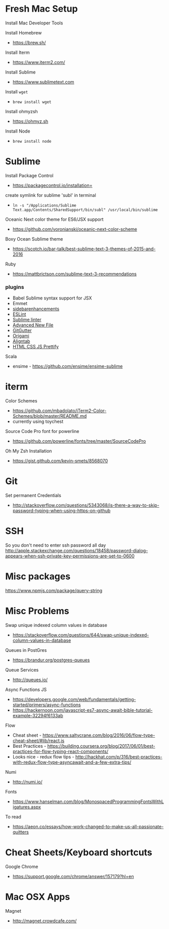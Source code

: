 # Fresh Mac Setup

Install Mac Developer Tools

Install Homebrew
* https://brew.sh/

Install Iterm
* https://www.iterm2.com/

Install Sublime
* https://www.sublimetext.com

Install `wget`
* `brew install wget`

Install ohmyzsh
* https://ohmyz.sh

Install Node
* `brew install node`

# Sublime

Install Package Control
* https://packagecontrol.io/installation=

create symlink for sublime 'subl' in terminal
 * `ln -s "/Applications/Sublime Text.app/Contents/SharedSupport/bin/subl" /usr/local/bin/sublime`
 
Oceanic Next color theme for ES6/JSX support 
* https://github.com/voronianski/oceanic-next-color-scheme

Boxy Ocean Sublime theme
* https://scotch.io/bar-talk/best-sublime-text-3-themes-of-2015-and-2016

Ruby
* https://mattbrictson.com/sublime-text-3-recommendations

### plugins
* Babel Sublime syntax support for JSX
* Emmet
* [sidebarenhancements](https://github.com/titoBouzout/SideBarEnhancements)
* [ESLint](https://github.com/yannickcr/eslint-plugin-react)
* [Sublime linter](https://github.com/roadhump/SublimeLinter-eslint)
* [Advanced New File](https://packagecontrol.io/packages/AdvancedNewFile)
* [GitGutter](https://packagecontrol.io/packages/GitGutter)
* [Origami](https://github.com/SublimeText/Origami)
* [Aligntab](https://github.com/randy3k/AlignTab)
* [HTML CSS JS Prettify](https://packagecontrol.io/packages/HTML-CSS-JS%20Prettify)

Scala
* ensime - https://github.com/ensime/ensime-sublime

# iterm

Color Schemes
* https://github.com/mbadolato/iTerm2-Color-Schemes/blob/master/README.md
* currently using toychest

Source Code Pro font for powerline
* https://github.com/powerline/fonts/tree/master/SourceCodePro

Oh My Zsh Installation
* https://gist.github.com/kevin-smets/8568070


# Git

Set permanent Credentials
* http://stackoverflow.com/questions/5343068/is-there-a-way-to-skip-password-typing-when-using-https-on-github


# SSH

So you don't need to enter ssh password all day
  http://apple.stackexchange.com/questions/18458/password-dialog-appears-when-ssh-private-key-permissions-are-set-to-0600

# Misc packages

https://www.npmjs.com/package/query-string

# Misc Problems

Swap unique indexed column values in database
* https://stackoverflow.com/questions/644/swap-unique-indexed-column-values-in-database

Queues in PostGres
* https://brandur.org/postgres-queues

Queue Services
* http://queues.io/

Async Functions JS 
* https://developers.google.com/web/fundamentals/getting-started/primers/async-functions
* https://hackernoon.com/javascript-es7-async-await-bible-tutorial-example-32294f6133ab

Flow
* Cheat sheet - https://www.saltycrane.com/blog/2016/06/flow-type-cheat-sheet/#lib/react.js
* Best Practices - https://building.coursera.org/blog/2017/06/01/best-practices-for-flow-typing-react-components/
* Looks nice - redux flow tips - http://hackhat.com/p/316/best-practices-with-redux-flow-type-asyncawait-and-a-few-extra-tips/

Numi
* http://numi.io/

Fonts
* https://www.hanselman.com/blog/MonospacedProgrammingFontsWithLigatures.aspx

To read
* https://aeon.co/essays/how-work-changed-to-make-us-all-passionate-quitters


# Cheat Sheets/Keyboard shortcuts

Google Chrome
* https://support.google.com/chrome/answer/157179?hl=en


# Mac OSX Apps

Magnet
* http://magnet.crowdcafe.com/
